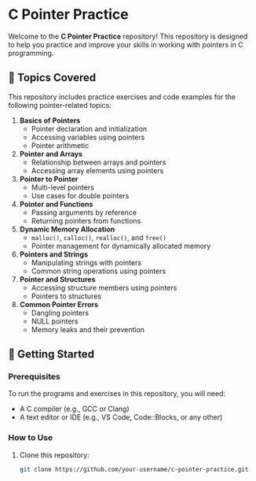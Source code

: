 # C Pointer Practice

Welcome to the **C Pointer Practice** repository! This repository is designed to help you practice and improve your skills in working with pointers in C programming.

## 🔗 Topics Covered
This repository includes practice exercises and code examples for the following pointer-related topics:
1. **Basics of Pointers**
   - Pointer declaration and initialization
   - Accessing variables using pointers
   - Pointer arithmetic
2. **Pointer and Arrays**
   - Relationship between arrays and pointers
   - Accessing array elements using pointers
3. **Pointer to Pointer**
   - Multi-level pointers
   - Use cases for double pointers
4. **Pointer and Functions**
   - Passing arguments by reference
   - Returning pointers from functions
5. **Dynamic Memory Allocation**
   - `malloc()`, `calloc()`, `realloc()`, and `free()`
   - Pointer management for dynamically allocated memory
6. **Pointers and Strings**
   - Manipulating strings with pointers
   - Common string operations using pointers
7. **Pointer and Structures**
   - Accessing structure members using pointers
   - Pointers to structures
8. **Common Pointer Errors**
   - Dangling pointers
   - NULL pointers
   - Memory leaks and their prevention

## 🚀 Getting Started

### Prerequisites
To run the programs and exercises in this repository, you will need:
- A C compiler (e.g., GCC or Clang)
- A text editor or IDE (e.g., VS Code, Code::Blocks, or any other)

### How to Use
1. Clone this repository:
   ```bash
   git clone https://github.com/your-username/c-pointer-practice.git
